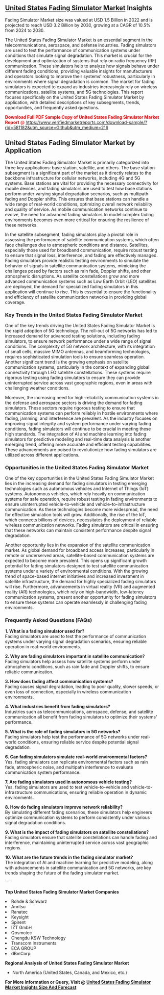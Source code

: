 <h2><a href="https://www.verifiedmarketreports.com/download-sample/?rid=581182&amp;utm_source=Github&amp;utm_medium=216" target="_blank">United States Fading Simulator Market</a> Insights</h2><p>Fading Simulator Market size was valued at USD 1.5 Billion in 2022 and is projected to reach USD 3.2 Billion by 2030, growing at a CAGR of 10.5% from 2024 to 2030.</p><p><p>The United States Fading Simulator Market is an essential segment in the telecommunications, aerospace, and defense industries. Fading simulators are used to test the performance of communication systems under conditions that simulate signal degradation. This market is crucial for the development and optimization of systems that rely on radio frequency (RF) communication. These simulators help to analyze how signals behave under different fading conditions, providing valuable insights for manufacturers and operators looking to improve their systems’ robustness, particularly in environments where signal degradation is common. The market for fading simulators is expected to expand as industries increasingly rely on wireless communications, satellite systems, and 5G technologies. This report focuses specifically on the United States Fading Simulator Market by application, with detailed descriptions of key subsegments, trends, opportunities, and frequently asked questions. <p><span class=""><span style="color: #ff0000;"><strong>Download Full PDF Sample Copy of United States Fading Simulator Market Report</strong> @ </span><a href="https://www.verifiedmarketreports.com/download-sample/?rid=581182&amp;utm_source=Github&amp;utm_medium=216" target="_blank">https://www.verifiedmarketreports.com/download-sample/?rid=581182&amp;utm_source=Github&amp;utm_medium=216</a></span></p></p><h2>United States Fading Simulator Market by Application</h2><p>The United States Fading Simulator Market is primarily categorized into three key applications: base station, satellite, and others. The base station subsegment is a significant part of the market as it directly relates to the backbone infrastructure for cellular networks, including 4G and 5G systems. Base stations are vital for providing the necessary connectivity for mobile devices, and fading simulators are used to test how base stations perform under varying signal degradation scenarios, such as multipath fading and Doppler shifts. This ensures that base stations can handle a wide range of real-world conditions, optimizing overall network reliability and quality of service. As mobile communication networks continue to evolve, the need for advanced fading simulators to model complex fading environments becomes even more critical for ensuring the resilience of these networks.<p>In the satellite subsegment, fading simulators play a pivotal role in assessing the performance of satellite communication systems, which often face challenges due to atmospheric conditions and distance. Satellites, especially those used for broadband communication, require robust testing to ensure that signal loss, interference, and fading are effectively managed. Fading simulators provide realistic testing environments to simulate the behavior of signals in satellite communication systems, mimicking the challenges posed by factors such as rain fade, Doppler shifts, and other atmospheric disruptions. As satellite constellations grow and more advanced communication systems such as Low Earth Orbit (LEO) satellites are deployed, the demand for specialized fading simulators in this application will continue to rise. This is essential to ensure the functionality and efficiency of satellite communication networks in providing global coverage.<h3>Key Trends in the United States Fading Simulator Market</h3><p>One of the key trends driving the United States Fading Simulator Market is the rapid adoption of 5G technology. The roll-out of 5G networks has led to increased demand for advanced testing solutions, including fading simulators, to ensure network performance under a wide range of signal conditions. The complexity of 5G network architecture, with its integration of small cells, massive MIMO antennas, and beamforming technologies, requires sophisticated simulation tools to ensure seamless operation. Another significant trend is the growing emphasis on satellite communication systems, particularly in the context of expanding global connectivity through LEO satellite constellations. These systems require rigorous testing using fading simulators to ensure they can provide uninterrupted service across vast geographic regions, even in areas with challenging weather conditions.<p>Moreover, the increasing need for high-reliability communication systems in the defense and aerospace sectors is driving the demand for fading simulators. These sectors require rigorous testing to ensure that communication systems can perform reliably in hostile environments where fading, jamming, and interference are prevalent. As the industry focuses on improving signal integrity and system performance under varying fading conditions, fading simulators will continue to be crucial in meeting these high standards. The integration of AI and machine learning into fading simulators for predictive modeling and real-time data analysis is another emerging trend, offering more accurate and efficient testing capabilities. These advancements are poised to revolutionize how fading simulators are utilized across different applications.<h3>Opportunities in the United States Fading Simulator Market</h3><p>One of the key opportunities in the United States Fading Simulator Market lies in the increasing demand for fading simulators in testing emerging technologies such as autonomous vehicles and Internet of Things (IoT) systems. Autonomous vehicles, which rely heavily on communication systems for safe operation, require robust testing in fading environments to ensure uninterrupted vehicle-to-vehicle and vehicle-to-infrastructure communication. As these technologies become more widespread, the need for effective simulation tools will grow. Additionally, the rise of the IoT, which connects billions of devices, necessitates the deployment of reliable wireless communication networks. Fading simulators are critical in ensuring that these networks can maintain consistent performance despite signal degradation.<p>Another opportunity lies in the expansion of the satellite communication market. As global demand for broadband access increases, particularly in remote or underserved areas, satellite-based communication systems are expected to become more prevalent. This opens up significant growth potential for fading simulators designed to test satellite communication systems under a variety of environmental conditions. With the growing trend of space-based internet initiatives and increased investment in satellite infrastructure, the demand for highly specialized fading simulators will rise. Furthermore, advancements in virtual reality (VR) and augmented reality (AR) technologies, which rely on high-bandwidth, low-latency communication systems, present another opportunity for fading simulators to ensure these systems can operate seamlessly in challenging fading environments.<h3>Frequently Asked Questions (FAQs)</h3><p><strong>1. What is a fading simulator used for?</strong><br>Fading simulators are used to test the performance of communication systems under varying signal degradation scenarios, ensuring reliable operation in real-world environments.</p><p><strong>2. Why are fading simulators important in satellite communication?</strong><br>Fading simulators help assess how satellite systems perform under atmospheric conditions, such as rain fade and Doppler shifts, to ensure reliable communication.</p><p><strong>3. How does fading affect communication systems?</strong><br>Fading causes signal degradation, leading to poor quality, slower speeds, or even loss of connection, especially in wireless communication environments.</p><p><strong>4. What industries benefit from fading simulators?</strong><br>Industries such as telecommunications, aerospace, defense, and satellite communication all benefit from fading simulators to optimize their systems' performance.</p><p><strong>5. What is the role of fading simulators in 5G networks?</strong><br>Fading simulators help test the performance of 5G networks under real-world conditions, ensuring reliable service despite potential signal degradation.</p><p><strong>6. Can fading simulators simulate real-world environmental factors?</strong><br>Yes, fading simulators can replicate environmental factors such as rain fade, atmospheric noise, and multipath interference to evaluate communication system performance.</p><p><strong>7. Are fading simulators used in autonomous vehicle testing?</strong><br>Yes, fading simulators are used to test vehicle-to-vehicle and vehicle-to-infrastructure communications, ensuring reliable operation in dynamic environments.</p><p><strong>8. How do fading simulators improve network reliability?</strong><br>By simulating different fading scenarios, these simulators help engineers optimize communication systems to perform consistently under various signal degradation conditions.</p><p><strong>9. What is the impact of fading simulators on satellite constellations?</strong><br>Fading simulators ensure that satellite constellations can handle fading and interference, maintaining uninterrupted service across vast geographic regions.</p><p><strong>10. What are the future trends in the fading simulator market?</strong><br>The integration of AI and machine learning for predictive modeling, along with advancements in satellite communication and 5G networks, are key trends shaping the future of the fading simulator market.</p>```</p><p><strong>Top United States Fading Simulator Market Companies</strong></p><div data-test-id=""><p><li>Rohde & Schwarz</li><li> Anritsu</li><li> Ranatec</li><li> Keysight</li><li> Spirent</li><li> IZT GmbH</li><li> Qosmotec</li><li> Chengdu KSW Technology</li><li> Transcom Instruments</li><li> ECA GROUP</li><li> dBmCorp</li></p><div><strong>Regional Analysis of&nbsp;United States Fading Simulator Market</strong></div><ul><li dir="ltr"><p dir="ltr">North America&nbsp;(United States, Canada, and Mexico, etc.)</p></li></ul><p><strong>For More Information or Query, Visit @&nbsp;</strong><strong><a href="https://www.verifiedmarketreports.com/product/fading-simulator-market/?utm_source=Github&amp;utm_medium=216" target="_blank">United States Fading Simulator Market Insights Size And Forecast</a></strong></p></div>
